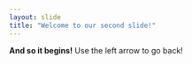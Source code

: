 ```yaml
---
layout: slide
title: "Welcome to our second slide!"
---
```

__And so it begins!__
Use the left arrow to go back!
